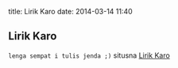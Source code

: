 title: Lirik Karo
date: 2014-03-14 11:40

<h2>Lirik Karo</h2>

<code>lenga sempat i tulis jenda ;)</code>
situsna [Lirik Karo]

[Lirik Karo]:http://lirikkaro.com